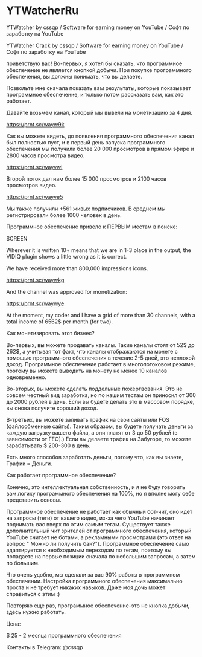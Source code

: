 # YTWatcherRu
YTWatcher by cssqp / Software for earning money on YouTube / Софт по заработку на YouTube

YTWatcher Crack by cssqp / Software for earning money on YouTube / Софт по заработку на YouTube

приветствую вас! Во-первых, я хотел бы сказать, что программное обеспечение не является кнопкой добычи. При покупке программного обеспечения, вы должны понимать, что вы делаете.

Позвольте мне сначала показать вам результаты, которые показывает программное обеспечение, и только потом рассказать вам, как это работает.

Давайте возьмем канал, который мы вывели на монетизацию за 4 дня.

https://prnt.sc/wayw9k

Как вы можете видеть, до появления программного обеспечения канал был полностью пуст, и в первый день запуска программного обеспечения мы получили более 20 000 просмотров в прямом эфире и 2800 часов просмотра видео.

https://prnt.sc/wayvwi

Второй поток дал нам более 15 000 просмотров и 2100 часов просмотров видео.

https://prnt.sc/wayve5

Мы также получили +561 живых подписчиков. В среднем мы регистрировали более 1000 человек в день.

Программное обеспечение привело к ПЕРВЫМ местам в поиске:

SCREEN

Wherever it is written 10+ means that we are in 1-3 place in the output, the VIDIQ plugin shows a little wrong as it is correct.

We have received more than 800,000 impressions icons.

https://prnt.sc/waywkg

And the channel was approved for monetization:

https://prnt.sc/waywye

At the moment, my coder and I have a grid of more than 30 channels, with a total income of 6562$ per month (for two).

Как монетизировать этот бизнес?

Во-первых, вы можете продавать каналы. Такие каналы стоят от 52$ до 262$, а учитывая тот факт, что каналы отображаются на монете с помощью программного обеспечения в течение 2-5 дней, это неплохой доход. Программное обеспечение работает в многопотоковом режиме, поэтому вы можете выводить на монету не менее 10 каналов одновременно.

Во-вторых, вы можете сделать поддельные пожертвования. Это не совсем честный вид заработка, но по нашим тестам он приносил от 300 до 2000 рублей в день. Если вы будете делать это в массовом порядке, вы снова получите хороший доход.

В-третьих, вы можете заливать трафик на свои сайты или FOS (файлообменные сайты). Таким образом, вы будете получать деньги за каждую загрузку вашего файла, а они платят от 3 до 50 рублей (в зависимости от ГЕО).) Если вы делаете трафик на Забугоре, то можете зарабатывать $ 200-300 в день.

Есть много способов заработать деньги, потому что, как вы знаете, Трафик = Деньги.

Как работает программное обеспечение?

Конечно, это интеллектуальная собственность, и я не буду говорить вам логику программного обеспечения на 100%, но я вполне могу себе представить основы.

Программное обеспечение не работает как обычный бот-чит, оно идет на запросы (теги) от вашего видео, из-за чего YouTube начинает поднимать вас вверх по этим самым тегам. Существует также дополнительный чит зрителей от программного обеспечения, который YouTube считает не ботами, а рекламными просмотрами (это ответ на вопрос " Можно ли получить бан?"). Программное обеспечение само адаптируется к необходимым переходам по тегам, поэтому вы попадаете на первые позиции сначала по небольшим запросам, а затем по большим.

Что очень удобно, мы сделали за вас 90% работы в программном обеспечении. Настройка программного обеспечения максимально проста и не требует никаких навыков. Даже моя дочь может справиться с этим :)

Повторяю еще раз, программное обеспечение-это не кнопка добычи, здесь нужно работать.

Цена:

$ 25 - 2 месяца программного обеспечения

Контакты в Telegram: @cssqp
